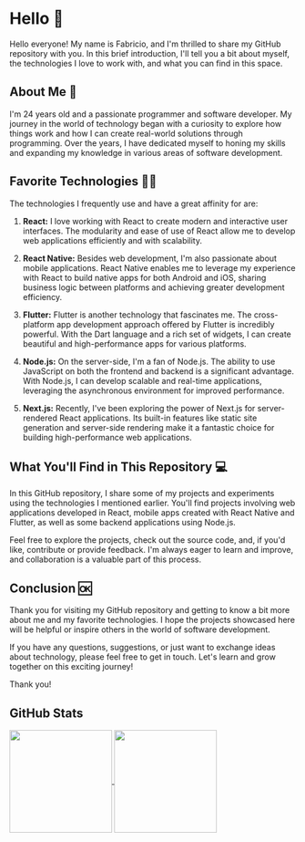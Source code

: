 # Hello 👋

Hello everyone! My name is Fabricio, and I'm thrilled to share my GitHub repository with you. In this brief introduction, I'll tell you a bit about myself, the technologies I love to work with, and what you can find in this space.

## About Me 👨

I'm 24 years old and a passionate programmer and software developer. My journey in the world of technology began with a curiosity to explore how things work and how I can create real-world solutions through programming. Over the years, I have dedicated myself to honing my skills and expanding my knowledge in various areas of software development.

## Favorite Technologies 👨‍💻

The technologies I frequently use and have a great affinity for are:

1. **React:** I love working with React to create modern and interactive user interfaces. The modularity and ease of use of React allow me to develop web applications efficiently and with scalability.

2. **React Native:** Besides web development, I'm also passionate about mobile applications. React Native enables me to leverage my experience with React to build native apps for both Android and iOS, sharing business logic between platforms and achieving greater development efficiency.

3. **Flutter:** Flutter is another technology that fascinates me. The cross-platform app development approach offered by Flutter is incredibly powerful. With the Dart language and a rich set of widgets, I can create beautiful and high-performance apps for various platforms.

4. **Node.js:** On the server-side, I'm a fan of Node.js. The ability to use JavaScript on both the frontend and backend is a significant advantage. With Node.js, I can develop scalable and real-time applications, leveraging the asynchronous environment for improved performance.

5. **Next.js:** Recently, I've been exploring the power of Next.js for server-rendered React applications. Its built-in features like static site generation and server-side rendering make it a fantastic choice for building high-performance web applications. 

## What You'll Find in This Repository 💻

In this GitHub repository, I share some of my projects and experiments using the technologies I mentioned earlier. You'll find projects involving web applications developed in React, mobile apps created with React Native and Flutter, as well as some backend applications using Node.js.

Feel free to explore the projects, check out the source code, and, if you'd like, contribute or provide feedback. I'm always eager to learn and improve, and collaboration is a valuable part of this process.

## Conclusion 🆗

Thank you for visiting my GitHub repository and getting to know a bit more about me and my favorite technologies. I hope the projects showcased here will be helpful or inspire others in the world of software development.

If you have any questions, suggestions, or just want to exchange ideas about technology, please feel free to get in touch. Let's learn and grow together on this exciting journey!

Thank you!

## GitHub Stats

<a href="https://github.com/faslash">
  <img align="center" height="180rem" src="https://github-readme-stats.vercel.app/api?username=faslash&show_icons=true&theme=dracula&count_private=true">
</a>
<a href="https://github.com/faslash">
  <img align="center" height="180rem" src="https://github-readme-stats.vercel.app/api/top-langs/?username=faslash&layout=compact&theme=dracula&count_private=true">
</a>
